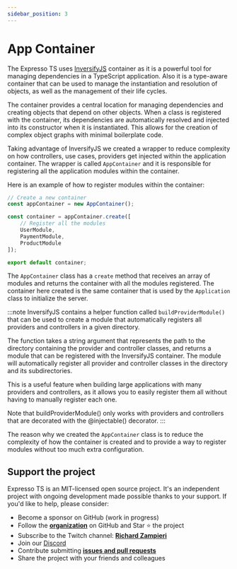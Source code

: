 ```yaml
---
sidebar_position: 3
---
```


# App Container

The Expresso TS uses [InversifyJS](https://inversify.io/) container as it is a powerful tool for managing dependencies in a TypeScript application. Also it is a type-aware container that can be used to manage the instantiation and resolution of objects, as well as the management of their life cycles.

The container provides a central location for managing dependencies and creating objects that depend on other objects. When a class is registered with the container, its dependencies are automatically resolved and injected into its constructor when it is instantiated. This allows for the creation of complex object graphs with minimal boilerplate code.

Taking advantage of InversifyJS we created a wrapper to reduce complexity on how controllers, use cases, providers get injected within the application container. The wrapper is called `AppContainer` and it is responsible for registering all the application modules within the container.

Here is an example of how to register modules within the container:

```typescript
// Create a new container
const appContainer = new AppContainer();

const container = appContainer.create([
    // Register all the modules
    UserModule,
    PaymentModule,
    ProductModule
]);

export default container;
```

The `AppContainer` class has a `create` method that receives an array of modules and returns the container with all the modules registered. The container here created is the same container that is used by the `Application` class to initialize the server.

:::note
InversifyJS contains a helper function called `buildProviderModule()` that can be used to create a module that automatically registers all providers and controllers in a given directory.

The function takes a string argument that represents the path to the directory containing the provider and controller classes, and returns a module that can be registered with the InversifyJS container. The module will automatically register all provider and controller classes in the directory and its subdirectories.

This is a useful feature when building large applications with many providers and controllers, as it allows you to easily register them all without having to manually register each one.

Note that buildProviderModule() only works with providers and controllers that are decorated with the @injectable() decorator.
:::

The reason why we created the `AppContainer` class is to reduce the complexity of how the container is created and to provide a way to register modules without too much extra configuration.

## Support the project

Expresso TS is an MIT-licensed open source project. It's an independent project with ongoing development made possible thanks to your support. If you'd like to help, please consider:

- Become a sponsor on GitHub (work in progress)
- Follow the **[organization](https://github.com/expressots)** on GitHub and Star ⭐ the project
- Subscribe to the Twitch channel: **[Richard Zampieri](https://www.twitch.tv/richardzampieri)**
- Join our [Discord](https://discord.com/invite/PyPJfGK)
- Contribute submitting **[issues and pull requests](https://github.com/expressots/expressots/issues/new/choose)**
- Share the project with your friends and colleagues